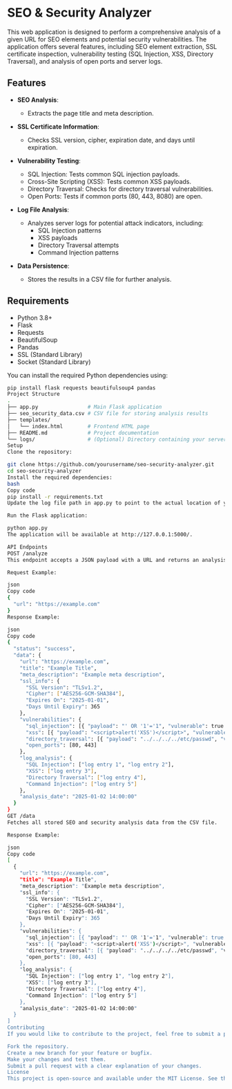 # SEO & Security Analyzer

This web application is designed to perform a comprehensive analysis of a given URL for SEO elements and potential security vulnerabilities. The application offers several features, including SEO element extraction, SSL certificate inspection, vulnerability testing (SQL Injection, XSS, Directory Traversal), and analysis of open ports and server logs.

## Features

- **SEO Analysis**:
  - Extracts the page title and meta description.
  
- **SSL Certificate Information**:
  - Checks SSL version, cipher, expiration date, and days until expiration.
  
- **Vulnerability Testing**:
  - SQL Injection: Tests common SQL injection payloads.
  - Cross-Site Scripting (XSS): Tests common XSS payloads.
  - Directory Traversal: Checks for directory traversal vulnerabilities.
  - Open Ports: Tests if common ports (80, 443, 8080) are open.
  
- **Log File Analysis**:
  - Analyzes server logs for potential attack indicators, including:
    - SQL Injection patterns
    - XSS payloads
    - Directory Traversal attempts
    - Command Injection patterns
  
- **Data Persistence**:
  - Stores the results in a CSV file for further analysis.

## Requirements

- Python 3.8+
- Flask
- Requests
- BeautifulSoup
- Pandas
- SSL (Standard Library)
- Socket (Standard Library)

You can install the required Python dependencies using:

```bash
pip install flask requests beautifulsoup4 pandas
Project Structure
.
├── app.py                # Main Flask application
├── seo_security_data.csv # CSV file for storing analysis results
├── templates/
│   └── index.html        # Frontend HTML page
├── README.md             # Project documentation
└── logs/                 # (Optional) Directory containing your server logs
Setup
Clone the repository:

git clone https://github.com/yourusername/seo-security-analyzer.git
cd seo-security-analyzer
Install the required dependencies:
bash
Copy code
pip install -r requirements.txt
Update the log file path in app.py to point to the actual location of your server logs (if using log analysis).

Run the Flask application:

python app.py
The application will be available at http://127.0.0.1:5000/.

API Endpoints
POST /analyze
This endpoint accepts a JSON payload with a URL and returns an analysis report of the URL.

Request Example:

json
Copy code
{
  "url": "https://example.com"
}
Response Example:

json
Copy code
{
  "status": "success",
  "data": {
    "url": "https://example.com",
    "title": "Example Title",
    "meta_description": "Example meta description",
    "ssl_info": {
      "SSL Version": "TLSv1.2",
      "Cipher": ["AES256-GCM-SHA384"],
      "Expires On": "2025-01-01",
      "Days Until Expiry": 365
    },
    "vulnerabilities": {
      "sql_injection": [{ "payload": "' OR '1'='1", "vulnerable": true }],
      "xss": [{ "payload": "<script>alert('XSS')</script>", "vulnerable": false }],
      "directory_traversal": [{ "payload": "../../../../etc/passwd", "vulnerable": false }],
      "open_ports": [80, 443]
    },
    "log_analysis": {
      "SQL Injection": ["log entry 1", "log entry 2"],
      "XSS": ["log entry 3"],
      "Directory Traversal": ["log entry 4"],
      "Command Injection": ["log entry 5"]
    },
    "analysis_date": "2025-01-02 14:00:00"
  }
}
GET /data
Fetches all stored SEO and security analysis data from the CSV file.

Response Example:

json
Copy code
[
  {
    "url": "https://example.com",
    "title": "Example Title",
    "meta_description": "Example meta description",
    "ssl_info": {
      "SSL Version": "TLSv1.2",
      "Cipher": ["AES256-GCM-SHA384"],
      "Expires On": "2025-01-01",
      "Days Until Expiry": 365
    },
    "vulnerabilities": {
      "sql_injection": [{ "payload": "' OR '1'='1", "vulnerable": true }],
      "xss": [{ "payload": "<script>alert('XSS')</script>", "vulnerable": false }],
      "directory_traversal": [{ "payload": "../../../../etc/passwd", "vulnerable": false }],
      "open_ports": [80, 443]
    },
    "log_analysis": {
      "SQL Injection": ["log entry 1", "log entry 2"],
      "XSS": ["log entry 3"],
      "Directory Traversal": ["log entry 4"],
      "Command Injection": ["log entry 5"]
    },
    "analysis_date": "2025-01-02 14:00:00"
  }
]
Contributing
If you would like to contribute to the project, feel free to submit a pull request. Here's how you can contribute:

Fork the repository.
Create a new branch for your feature or bugfix.
Make your changes and test them.
Submit a pull request with a clear explanation of your changes.
License
This project is open-source and available under the MIT License. See the LICENSE file for more details.
